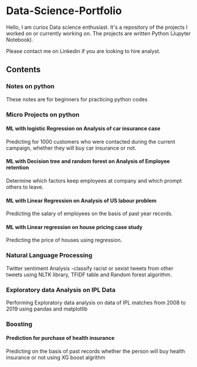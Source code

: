 # Data-Science-Portfolio
Hello,
I am curios Data science enthusiast. It's a repository of the projects I worked on or currently working on.  The projects are written Python (Jupyter Notebook). 

Please contact me on Linkedin if you are looking to hire analyst.

## Contents
### Notes on python 
These notes are for beginners for practicing python codes 
### Micro Projects on python 
#### ML with logistic Regression on Analysis of car insurance case
Predicting  for 1000 customers who were contacted during the current campaign, whether they will buy car insurance or not.
#### ML with Decision tree and random forest on Analysis of Employee retention 
Determine which factors keep employees at company and which prompt others to leave.
#### ML with Linear Regression on Analysis of US labour problem 
Predicting the salary of employees on the basis of past year records. 
#### ML with Linear regression on house pricing case study
Predicting the price of houses using regression. 
### Natural Language Processing 
Twitter sentiment Analysis -classify racist or sexist tweets from other tweets using NLTK library, TFIDF table and Random forest algorithm.
### Exploratory data Analysis on IPL Data 
Performing Exploratory data analysis on data of IPL matches from 2008 to 2019 using pandas and matplotlib 
### Boosting
#### Prediction for purchase of health insurance 
Predicting on the basis of past records whether the person will buy health insurance or not using XG boost algrithm 
